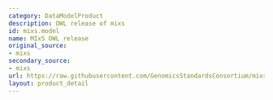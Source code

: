 ```yaml
---
category: DataModelProduct
description: OWL release of mixs
id: mixs.model
name: MIxS OWL release
original_source:
- mixs
secondary_source:
- mixs
url: https://raw.githubusercontent.com/GenomicsStandardsConsortium/mixs/refs/heads/main/project/owl/mixs.owl.ttl
layout: product_detail
---
```


